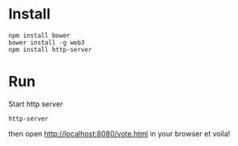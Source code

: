 Install 
=======

```
npm install bower
bower install -g web3
npm install http-server
```

Run
===

Start http server
```
http-server
```

then open [http://localhost:8080/vote.html](http://localhost:8080/vote.html) in your browser et voila!
